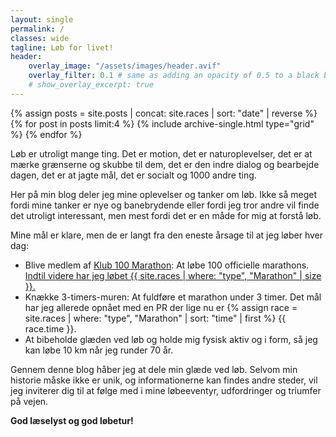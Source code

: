```yaml
---
layout: single
permalink: /
classes: wide
tagline: Løb for livet!
header:
    overlay_image: "/assets/images/header.avif"
    overlay_filter: 0.1 # same as adding an opacity of 0.5 to a black background
    # show_overlay_excerpt: true
---
```

{% assign posts = site.posts | concat: site.races | sort: "date" | reverse %}
{% for post in posts limit:4 %}
  {% include archive-single.html type="grid" %}
{% endfor %}

<section class="page__content cf" markdown="1">
Løb er utroligt mange ting. Det er motion, det er naturoplevelser, det er at mærke grænserne og skubbe til dem, det er den indre dialog og bearbejde dagen, det er at jagte mål, det er socialt og 1000 andre ting.

Her på min blog deler jeg mine oplevelser og tanker om løb. Ikke så meget fordi mine tanker er nye og banebrydende eller fordi jeg tror andre vil finde det utroligt interessant, men mest fordi det er en måde for mig at forstå løb. 

Mine mål er klare, men de er langt fra den eneste årsage til at jeg løber hver dag:
- Blive medlem af <a href="https://klub100marathon.dk">Klub 100 Marathon</a>: At løbe 100 officielle marathons. <a href="/cv-marathon/">Indtil videre har jeg løbet {{ site.races | where: "type", "Marathon" | size }}.</a>
- Knække 3-timers-muren: At fuldføre et marathon under 3 timer. Det mål har jeg allerede opnået med en PR der lige nu er {% assign race = site.races | where: "type", "Marathon" | sort: "time" | first %} {{ race.time }}.
- At bibeholde glæden ved løb og holde mig fysisk aktiv og i form, så jeg kan løbe 10 km når jeg runder 70 år.

Gennem denne blog håber jeg at dele min glæde ved løb. Selvom min historie måske ikke er unik, og informationerne kan findes andre steder, vil jeg inviterer dig til at følge med i mine løbeeventyr, udfordringer og triumfer på vejen.

**God læselyst og god løbetur!**
</section>